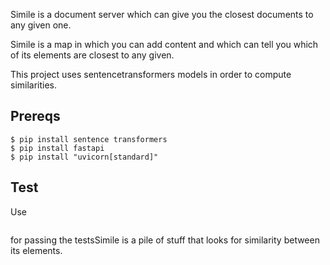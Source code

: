 Simile is a document server which can give you the closest documents to any given one.

Simile is a map in which you can add content and which can tell you
which of its elements are closest to any given.

This project uses sentencetransformers models in order to compute similarities.

## Prereqs
```
$ pip install sentence transformers
$ pip install fastapi
$ pip install "uvicorn[standard]"
```


## Test
Use 
``` $ rake test
```
for passing the testsSimile is a pile of stuff that looks for similarity between its elements.
